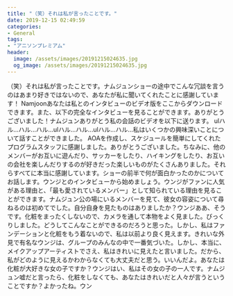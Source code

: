 ```yaml
---
title: "（笑）それは私が言ったことです。"
date: 2019-12-15 02:49:59
categories:
- General
tags:
- "アニソンプレミアム"
header:
  image: /assets/images/20191215024635.jpg
  og_image: /assets/images/20191215024635.jpg
---
```


（笑）それは私が言ったことです。ナムジュンショーの途中でこんな冗談を言うのはあまり好きではないので、あなたが私に聞いてくれたことに感謝しています！ Namjoonあなたは私とのインタビューのビデオ版をここからダウンロードできます。また、以下の完全なインタビューを見ることができます。ありがとうございました！ナムジュンありがとう私の会話のビデオを以下に送ります。 ulハル...ハル...ハル...‪ulハル...ハル...‬ulハル...ハル...‬私はいくつかの興味深いことについて話すことができました。 AOAを作成し、スケジュールを簡単にしてくれたプログラムスタッフに感謝しました。ありがとうございました。ちなみに、他のメンバーがお互いに遊んだり、サッカーをしたり、ハイキングをしたり、お互いの会社を楽しんだりするのが好きだった楽しいものがたくさんありました。それらすべてに本当に感謝しています。ショーの前半で何が面白かったのかについてお話します。ウンジとのインタビューから始めましょう。ウンジがファンに人気がある理由と、「最も愛されているメンバー」として知られている理由を見ることができます。ナムジュン公の場にいるメンバーを見て、彼女の容姿について尋ねるのは初めてでした。自分自身を見たものはありましたか？ウンジああ、そうです。化粧をまったくしないので、カメラを通して本物をよく見ました。びっくりしました。どうしてこんなことができるのだろうと思った。しかし、私はファンデーションと化粧をもう着ないので、私は以前より良く見えます。きれいな外見で有名なウンジは、グループのみんなの中で一番気づいた。しかし、本当に、メイクアップアーティストでさえ、私はきれいに見えたと言いました。だから、私がどのように見えるかわからなくても大丈夫だと思う。いいんだよ。あなたは化粧が大好きな女の子ですか？ウンジはい、私はその女の子の一人です。ナムジュン嘘だと言ったら、化粧をしなくても、あなたはきれいだと人々が言うということですか？よかったね。ウン
